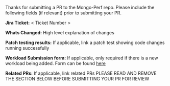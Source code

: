 Thanks for submitting a PR to the Mongo-Perf repo. Please include the following fields (if relevant) prior to submitting your PR.

**Jira Ticket:** < Ticket Number >

**Whats Changed:**
High level explanation of changes

**Patch testing results:**
If applicable, link a patch test showing code changes running successfully

**Workload Submission form:**
If applicable, only required if there is a new workload being added. Form can be found [here](https://docs.google.com/forms/d/1r0kOHvFUa7rJxVmX_wp9prxYU5K155yKyZ1y3d5yhZg/edit)

**Related PRs:**
If applicable, link related PRs
PLEASE READ AND REMOVE THE SECTION BELOW BEFORE SUBMITTING YOUR PR FOR REVIEW